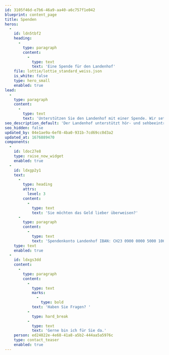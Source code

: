 ```yaml
---
id: 3105f46d-e7b6-46a9-aa40-a6c757f1e042
blueprint: content_page
title: Spenden
heros:
  -
    id: ldn5tbf2
    heading:
      -
        type: paragraph
        content:
          -
            type: text
            text: 'Eine Spende für den Landenhof'
    file: lottie/lottie_standard_weiss.json
    is_white: false
    type: hero_small
    enabled: true
lead:
  -
    type: paragraph
    content:
      -
        type: text
        text: 'Unterstützen Sie den Landenhof mit einer Spende. Wir setzen Ihre Spende auf jeden Fall dafür ein, Kindern und Jugendlichen mit einer Hör- oder Sehbeeinträchtigung kleine und grosse Wünsche zu erfüllen oder ihnen zusätzliche Hilfeleistungen zu ermöglichen. Herzlichen Dank für Ihre wertvolle Unterstützung!'
seo_description_default: 'Der Landenhof unterstützt hör- und sehbeeinträchtigte Kinder & Jugendliche in ihrem selbstbestimmten Leben durch Förderung ihrer Fähigkeiten & Entwicklung'
seo_hidden: false
updated_by: 04e1ae9a-6ef8-4ba0-931b-7cd69cc0d3a2
updated_at: 1676889470
components:
  -
    id: ldoc27e8
    type: raise_now_widget
    enabled: true
  -
    id: ldxgp2y1
    text:
      -
        type: heading
        attrs:
          level: 3
        content:
          -
            type: text
            text: 'Sie möchten das Geld lieber überweisen?'
      -
        type: paragraph
        content:
          -
            type: text
            text: 'Spendenkonto Landenhof IBAN: CH23 0900 0000 5000 1067 6'
    type: text
    enabled: true
  -
    id: ldxgs3dd
    content:
      -
        type: paragraph
        content:
          -
            type: text
            marks:
              -
                type: bold
            text: 'Haben Sie Fragen? '
          -
            type: hard_break
          -
            type: text
            text: 'Gerne bin ich für Sie da.'
    person: ed24822e-4e68-41a8-a5b2-444aa5a5976c
    type: contact_teaser
    enabled: true
---
```

